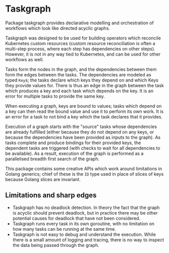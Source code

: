 # Taskgraph

Package taskgraph provides declarative modelling and orchestration of workflows which look like
directed acyclic graphs.

Taskgraph was designed to be used for building operators which reconcile Kubernetes custom
resources (custom resource reconciliation is often a multi-step process, where each step has
dependencies on other steps). However, it is not in any way tied to Kubernetes, and can be used for
other workflows as well.

Tasks form the nodes in the graph, and the dependencies between them form the edges between the
tasks. The dependencies are modeled as typed `Key`s; the tasks declare which keys they depend on
and which Keys they provide values for. There is thus an edge in the graph between the task which
produces a key and each task which depends on the key. It is an error for multiple tasks to
provide the same key.

When executing a graph, keys are bound to values; tasks which depend on a key can then read the
bound value and use it to perform its own work. It is an error for a task to not bind a key which
the task declares that it provides.

Execution of a graph starts with the "source" tasks whose dependencies are already fulfilled
(either because they do not depend on any keys, or because the dependencies have been provided as
inputs to the graph). As tasks complete and produce bindings for their provided keys, the
dependent tasks are triggered (with checks to wait for all dependencies to be available). As a
result, execution of the graph is performed as a parallelised breadth first search of the graph.

This package contains some creative APIs which work around limitations in Golang generics; chief
of these is the `ID` type used in place of slices of keys because Golang slices are invariant.

## Limitations and sharp edges

* Taskgraph has no deadlock detection. In theory the fact that the graph is acyclic should prevent
  deadlock, but in practice there may be other potential causes for deadlock that have not been
  considered.
* Taskgraph runs every task in its own goroutine, with no limitation on how many tasks can be
  running at the same time.
* Taskgraph is not easy to debug and understand the execution. While there is a small amount of
  logging and tracing, there is no way to inspect the data being passed through the graph.
